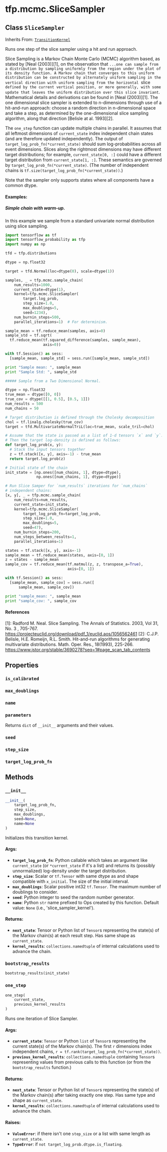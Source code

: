 <div itemscope itemtype="http://developers.google.com/ReferenceObject">
<meta itemprop="name" content="tfp.mcmc.SliceSampler" />
<meta itemprop="property" content="is_calibrated"/>
<meta itemprop="property" content="max_doublings"/>
<meta itemprop="property" content="name"/>
<meta itemprop="property" content="parameters"/>
<meta itemprop="property" content="seed"/>
<meta itemprop="property" content="step_size"/>
<meta itemprop="property" content="target_log_prob_fn"/>
<meta itemprop="property" content="__init__"/>
<meta itemprop="property" content="bootstrap_results"/>
<meta itemprop="property" content="one_step"/>
</div>

# tfp.mcmc.SliceSampler

## Class `SliceSampler`

Inherits From: [`TransitionKernel`](../../tfp/mcmc/TransitionKernel.md)

Runs one step of the slice sampler using a hit and run approach.

Slice Sampling is a Markov Chain Monte Carlo (MCMC) algorithm based, as stated
by [Neal (2003)][1], on the observation that `...one can sample from a
distribution by sampling uniformly from the region under the plot of its
density function. A Markov chain that converges to this uniform distribution
can be constructed by alternately uniform sampling in the vertical direction
with uniform sampling from the horizontal `slice` defined by the current
vertical position, or more generally, with some update that leaves the uniform
distribution over this slice invariant`. Mathematical details and derivations
can be found in [Neal (2003)][1]. The one dimensional slice sampler is
extended to n-dimensions through use of a hit-and-run approach: choose a
random direction in n-dimensional space and take a step, as determined by the
one-dimensional slice sampling algorithm, along that direction
[Belisle at al. 1993][2].

The `one_step` function can update multiple chains in parallel. It assumes
that all leftmost dimensions of `current_state` index independent chain states
(and are therefore updated independently). The output of
`target_log_prob_fn(*current_state)` should sum log-probabilities across all
event dimensions. Slices along the rightmost dimensions may have different
target distributions; for example, `current_state[0, :]` could have a
different target distribution from `current_state[1, :]`. These semantics are
governed by `target_log_prob_fn(*current_state)`. (The number of independent
chains is `tf.size(target_log_prob_fn(*current_state))`.)

Note that the sampler only supports states where all components have a common
dtype.

#### Examples:

##### Simple chain with warm-up.

In this example we sample from a standard univariate normal
distribution using slice sampling.

```python
import tensorflow as tf
import tensorflow_probability as tfp
import numpy as np

tfd = tfp.distributions

dtype = np.float32

target = tfd.Normal(loc=dtype(0), scale=dtype(1))

samples, _ = tfp.mcmc.sample_chain(
    num_results=1000,
    current_state=dtype(1),
    kernel=tfp.mcmc.SliceSampler(
        target.log_prob,
        step_size=1.0,
        max_doublings=5,
        seed=1234),
    num_burnin_steps=500,
    parallel_iterations=1)  # For determinism.

sample_mean = tf.reduce_mean(samples, axis=0)
sample_std = tf.sqrt(
  tf.reduce_mean(tf.squared_difference(samples, sample_mean),
                 axis=0))

with tf.Session() as sess:
  [sample_mean, sample_std] = sess.run([sample_mean, sample_std])

print "Sample mean: ", sample_mean
print "Sample Std: ", sample_std

##### Sample from a Two Dimensional Normal.

dtype = np.float32
true_mean = dtype([0, 0])
true_cov = dtype([[1, 0.5], [0.5, 1]])
num_results = 500
num_chains = 50

# Target distribution is defined through the Cholesky decomposition
chol = tf.linalg.cholesky(true_cov)
target = tfd.MultivariateNormalTriL(loc=true_mean, scale_tril=chol)

# Assume that the state is passed as a list of 1-d tensors `x` and `y`.
# Then the target log-density is defined as follows:
def target_log_prob(x, y):
  # Stack the input tensors together
  z = tf.stack([x, y], axis=-1) - true_mean
  return target.log_prob(z)

# Initial state of the chain
init_state = [np.ones([num_chains, 1], dtype=dtype),
              np.ones([num_chains, 1], dtype=dtype)]

# Run Slice Samper for `num_results` iterations for `num_chains`
# independent chains:
[x, y], _ = tfp.mcmc.sample_chain(
    num_results=num_results,
    current_state=init_state,
    kernel=tfp.mcmc.SliceSampler(
        target_log_prob_fn=target_log_prob,
        step_size=1.0,
        max_doublings=5,
        seed=47),
    num_burnin_steps=200,
    num_steps_between_results=1,
    parallel_iterations=1)

states = tf.stack([x, y], axis=-1)
sample_mean = tf.reduce_mean(states, axis=[0, 1])
z = states - sample_mean
sample_cov = tf.reduce_mean(tf.matmul(z, z, transpose_a=True),
                            axis=[0, 1])

with tf.Session() as sess:
  [sample_mean, sample_cov] = sess.run([
      sample_mean, sample_cov])

print "sample_mean: ", sample_mean
print "sample_cov: ", sample_cov

```

#### References

[1]: Radford M. Neal. Slice Sampling. The Annals of Statistics. 2003, Vol 31,
     No. 3 , 705-767.
     https://projecteuclid.org/download/pdf_1/euclid.aos/1056562461
[2]: C.J.P. Belisle, H.E. Romeijn, R.L. Smith. Hit-and-run algorithms for
     generating multivariate distributions. Math. Oper. Res., 18(1993),
     225-266.
     https://www.jstor.org/stable/3690278?seq=1#page_scan_tab_contents

## Properties

<h3 id="is_calibrated"><code>is_calibrated</code></h3>



<h3 id="max_doublings"><code>max_doublings</code></h3>



<h3 id="name"><code>name</code></h3>



<h3 id="parameters"><code>parameters</code></h3>

Returns `dict` of ``__init__`` arguments and their values.

<h3 id="seed"><code>seed</code></h3>



<h3 id="step_size"><code>step_size</code></h3>



<h3 id="target_log_prob_fn"><code>target_log_prob_fn</code></h3>





## Methods

<h3 id="__init__"><code>__init__</code></h3>

``` python
__init__(
    target_log_prob_fn,
    step_size,
    max_doublings,
    seed=None,
    name=None
)
```

Initializes this transition kernel.

#### Args:

* <b>`target_log_prob_fn`</b>: Python callable which takes an argument like
    `current_state` (or `*current_state` if it's a list) and returns its
    (possibly unnormalized) log-density under the target distribution.
* <b>`step_size`</b>: Scalar or `tf.Tensor` with same dtype as and shape compatible
    with `x_initial`. The size of the initial interval.
* <b>`max_doublings`</b>: Scalar positive int32 `tf.Tensor`. The maximum number of
  doublings to consider.
* <b>`seed`</b>: Python integer to seed the random number generator.
* <b>`name`</b>: Python `str` name prefixed to Ops created by this function.
    Default value: `None` (i.e., 'slice_sampler_kernel').


#### Returns:

* <b>`next_state`</b>: Tensor or Python list of `Tensor`s representing the state(s)
    of the Markov chain(s) at each result step. Has same shape as
    `current_state`.
* <b>`kernel_results`</b>: `collections.namedtuple` of internal calculations used to
    advance the chain.

<h3 id="bootstrap_results"><code>bootstrap_results</code></h3>

``` python
bootstrap_results(init_state)
```



<h3 id="one_step"><code>one_step</code></h3>

``` python
one_step(
    current_state,
    previous_kernel_results
)
```

Runs one iteration of Slice Sampler.

#### Args:

* <b>`current_state`</b>: `Tensor` or Python `list` of `Tensor`s representing the
    current state(s) of the Markov chain(s). The first `r` dimensions
    index independent chains,
    `r = tf.rank(target_log_prob_fn(*current_state))`.
* <b>`previous_kernel_results`</b>: `collections.namedtuple` containing `Tensor`s
    representing values from previous calls to this function (or from the
    `bootstrap_results` function.)


#### Returns:

* <b>`next_state`</b>: Tensor or Python list of `Tensor`s representing the state(s)
    of the Markov chain(s) after taking exactly one step. Has same type and
    shape as `current_state`.
* <b>`kernel_results`</b>: `collections.namedtuple` of internal calculations used to
    advance the chain.


#### Raises:

* <b>`ValueError`</b>: if there isn't one `step_size` or a list with same length as
    `current_state`.
* <b>`TypeError`</b>: if `not target_log_prob.dtype.is_floating`.



